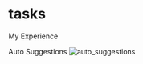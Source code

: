 # tasks
My Experience


Auto Suggestions 
![auto_suggestions](https://user-images.githubusercontent.com/31239046/119213674-8dd53b80-bade-11eb-8e08-028548871a5e.JPG)
